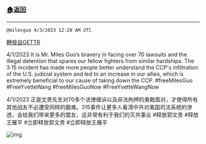 ###  [:house:返回](README.md)
---


`@milesguo 4/3/2023 12:28 AM UTC`

[轉發自GETTR](https://gettr.com/post/p2dbiba97d5)

4/1/2023  It is Mr. Miles Guo’s bravery in facing over 70 lawsuits and the illegal detention that spares our fellow fighters from similar hardships. The 3∙15 incident has made more people better understand the CCP's infiltration of the U.S. judicial system and led to an increase in our allies, which is extremely beneficial to our cause of taking down the CCP.
#freeMilesGuo #FreeYvetteWang #freeMilesGuoNow #FreeYvetteWangNow 

4/1/2023  正是文贵先生对70多个法律缠诉以及非法拘押的勇敢面对，才使得所有其他战友不必遭受同样的磨难。315事件让更多人看清中共对美国司法系统的渗透，会给我们带来更多的盟友，这非常有利于我们的灭共事业
#释放郭文贵 #释放王雁平 #立即释放郭文贵 #立即释放王雁平

![img](https://media.gettr.com/group5/getter/2023/04/03/00/9a3deab1-7020-ec49-0a28-c009b00a957d/out.jpg)
